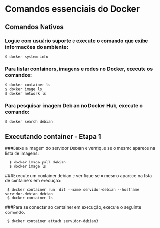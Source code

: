 # Comandos essenciais do Docker

   ## Comandos Nativos

   ### Logue com usuário suporte e execute o comando que exibe informações do ambiente: 
    $ docker system info 

   ### Para listar containers, imagens e redes no Docker, execute os comandos: 
    $ docker container ls 
    $ docker image ls 
    $ docker network ls

   ### Para pesquisar imagem Debian no Docker Hub, execute o comando: 
    $ docker search debian
    

 ## Executando container - Etapa 1
 
 ###Baixe a imagem do servidor Debian e verifique se o mesmo aparece na lista de imagens: 
 
      $ docker image pull debian 
      $ docker image ls

   ###Execute um container debian e verifique se o mesmo aparece na lista de containers em execução: 
     
     $ docker container run -dit --name servidor-debian --hostname servidor-debian debian 
     $ docker container ls

   ###Para se conectar ao container em execução, execute o seguinte comando:
     
     $ docker container attach servidor-debian3
